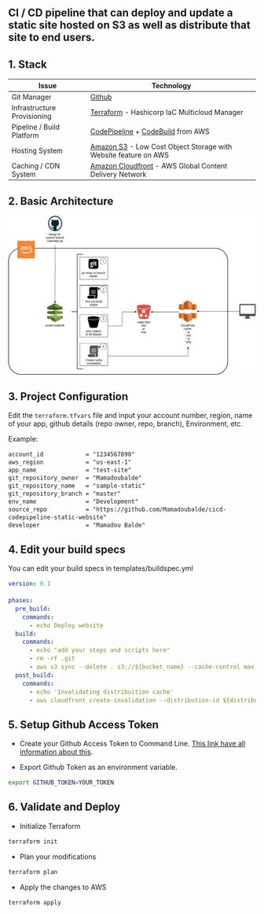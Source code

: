 ## CI / CD pipeline that can deploy and update a static site hosted on S3 as well as distribute that site to end users.

## 1. Stack

Issue | Technology
------------ | -------------
Git Manager | [Github](https://github.com)
Infrastructure Provisioning | [Terraform](https://www.terraform.io) - Hashicorp IaC Multicloud Manager
Pipeline / Build Platform | [CodePipeline](https://aws.amazon.com/pt/codepipeline/) + [CodeBuild](https://aws.amazon.com/pt/codebuild/) from AWS
Hosting System | [Amazon S3](https://aws.amazon.com/pt/s3/) -  Low Cost Object Storage with Website feature on AWS
Caching / CDN System | [Amazon Cloudfront](https://aws.amazon.com/pt/cloudfront/) - AWS Global Content Delivery Network



## 2. Basic Architecture

![Design](.github/img/design.png)

## 3. Project Configuration

Edit the `terraform.tfvars` file and input your account number, region, name of your app, github details (repo owner, repo, branch), Environment, etc.

Example:

```hcl
account_id            = "1234567890"
aws_region            = "us-east-1"
app_name              = "test-site"
git_repository_owner  = "Mamadoubalde"
git_repository_name   = "sample-static"
git_repository_branch = "master"
env_name              = "Development"
source_repo           = "https://github.com/Mamadoubalde/cicd-codepipeline-static-website"
developer             = "Mamadou Balde"
```

## 4. Edit your build specs

You can edit your build specs in templates/buildspec.yml

```yml
version: 0.1

phases:
  pre_build:
    commands:
      - echo Deploy website
  build:
    commands:
      - echo "add your steps and scripts here"
      - rm -rf .git
      - aws s3 sync --delete . s3://${bucket_name} --cache-control max-age=3600
  post_build:
    commands:
      - echo 'Invalidating distribuition cache'
      - aws cloudfront create-invalidation --distribution-id ${distribuition_id} --paths "/*"

```

## 5. Setup Github Access Token

* Create your Github Access Token to Command Line. [This link have all information about this](https://help.github.com/articles/creating-a-personal-access-token-for-the-command-line/).


* Export Github Token as an environment variable.

```bash
export GITHUB_TOKEN=YOUR_TOKEN
```

## 6. Validate and Deploy

* Initialize Terraform

```bash
terraform init
```

* Plan your modifications

```bash
terraform plan
```

* Apply the changes to AWS

```bash
terraform apply
```
